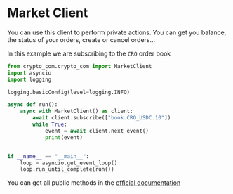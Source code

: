 # Market Client

You can use this client to perform private actions. You can get you balance, the status of your orders, create or 
cancel orders...

In this example we are subscribing to the `CRO` order book

```python
from crypto_com.crypto_com import MarketClient
import asyncio
import logging

logging.basicConfig(level=logging.INFO)

async def run():
    async with MarketClient() as client:
        await client.subscribe(["book.CRO_USDC.10"])
        while True:
            event = await client.next_event()
            print(event)


if __name__ == "__main__":
    loop = asyncio.get_event_loop()
    loop.run_until_complete(run())

```
You can get all public methods in the [official documentation](https://exchange-docs.crypto.com/spot/index.html#websocket-subscriptions)